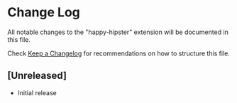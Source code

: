 # Change Log

All notable changes to the "happy-hipster" extension will be documented in this file.

Check [Keep a Changelog](http://keepachangelog.com/) for recommendations on how to structure this file.

## [Unreleased]

* Initial release
